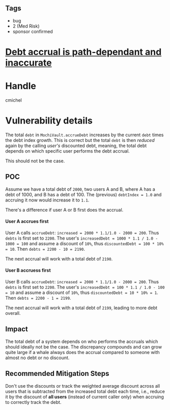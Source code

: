 ## Tags

- bug
- 2 (Med Risk)
- sponsor confirmed

# [Debt accrual is path-dependant and inaccurate](https://github.com/code-423n4/2021-10-mochi-findings/issues/129) 

# Handle

cmichel


# Vulnerability details

The total `debt` in `MochiVault.accrueDebt` increases by the current `debt` times the debt index growth.
This is correct but the total `debt` is then _reduced_ again by the calling _user's_ discounted debt, meaning, the total debt depends on which specific user performs the debt accrual.

This should not be the case.

## POC
Assume we have a total debt of `2000`, two users A and B, where A has a debt of 1000, and B has a debt of 100.
The (previous) `debtIndex = 1.0` and accruing it now would increase it to `1.1`.

There's a difference if user A or B first does the accrual.

#### User A accrues first
User A calls `accrueDebt`: `increased = 2000 * 1.1/1.0 - 2000 = 200`. Thus `debts` is first set to `2200`. The user's `increasedDebt = 1000 * 1.1 / 1.0 - 1000 = 100` and assume a discount of `10%`, thus `discountedDebt = 100 * 10% = 10`.
Then `debts = 2200 - 10 = 2190`.

The next accrual will work with a total debt of `2190`.

#### User B accruess first
User B calls `accrueDebt`: `increased = 2000 * 1.1/1.0 - 2000 = 200`. Thus `debts` is first set to `2200`. The user's `increasedDebt = 100 * 1.1 / 1.0 - 100 = 10` and assume a discount of `10%`, thus `discountedDebt = 10 * 10% = 1`.
Then `debts = 2200 - 1 = 2199`.

The next accrual will work with a total debt of `2199`, leading to more debt overall.

## Impact
The total debt of a system depends on who performs the accruals which should ideally not be the case.
The discrepancy compounds and can grow quite large if a whale always does the accrual compared to someone with almost no debt or no discount.

## Recommended Mitigation Steps
Don't use the discounts or track the weighted average discount across all users that is subtracted from the increased total debt each time, i.e., reduce it by the discount of **all users** (instead of current caller only) when accruing to correctly track the debt.


